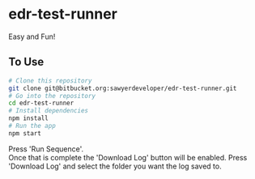# edr-test-runner

Easy and Fun!

## To Use

```bash
# Clone this repository
git clone git@bitbucket.org:sawyerdeveloper/edr-test-runner.git
# Go into the repository
cd edr-test-runner
# Install dependencies
npm install
# Run the app
npm start
```

Press 'Run Sequence'.  
Once that is complete the 'Download Log' button will be enabled.
Press 'Download Log' and select the folder you want the log saved to.
